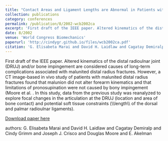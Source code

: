 ```yaml
---
title: "Contact Areas and Ligament Lengths are Abnormal in Patients with Malunited Distal Radius Fracture Despite Normal Radioulnar Kinematics"
collection: publications
category: conferences
permalink: /publication/8/2002-wcb2002ca
excerpt: 'First draft of the IEEE paper. Altered kinematics of the distal radioulnar joint (DRUJ) and/or bone impingement are considered causes of long-term complications associated with malunited distal radius fractures. However,  a  CT image-based in vivo study of patients with malunited distal radius fractures found that malunion did not alter forearm kinematics and that limitations of pronosupination were not caused by bony impingement (Moore et al.  . In this study,  data from the previous study was reanalyzed to explore focal changes in the articulation at the DRUJ (location and area of bone contact) and potential soft tissue constraints (\\\length\\\ of the dorsal and palmar radioulnar ligaments).  , '
date: 8/2002
venue: 'World Congress Biomechanics'
paperurl: 'http://cindygr.github.io/files/wcb2002ca.pdf'
citation: 'G. Elisabeta Marai and David H. Laidlaw and Cagatay Demiralp and Cindy Grimm and Joseph J. Crisco and Douglas Moore and E. Akelman'
---
```

First draft of the IEEE paper. Altered kinematics of the distal radioulnar joint (DRUJ) and/or bone impingement are considered causes of long-term complications associated with malunited distal radius fractures. However,  a  CT image-based in vivo study of patients with malunited distal radius fractures found that malunion did not alter forearm kinematics and that limitations of pronosupination were not caused by bony impingement (Moore et al.  . In this study,  data from the previous study was reanalyzed to explore focal changes in the articulation at the DRUJ (location and area of bone contact) and potential soft tissue constraints (\\\length\\\ of the dorsal and palmar radioulnar ligaments).  

[Download paper here](http://cindygr.github.io/files/wcb2002ca.pdf)

authors: G. Elisabeta Marai and David H. Laidlaw and Cagatay Demiralp and Cindy Grimm and Joseph J. Crisco and Douglas Moore and E. Akelman